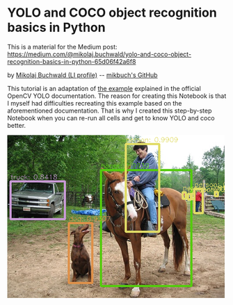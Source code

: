 # YOLO and COCO object recognition basics in Python

This is a material for the Medium post: https://medium.com/@mikolaj.buchwald/yolo-and-coco-object-recognition-basics-in-python-65d06f42a6f8

by [Mikolaj Buchwald (LI profile)](https://www.linkedin.com/in/mikolaj-buchwald/) -- [mikbuch's GitHub](github.com/mikbuch)

This tutorial is an adaptation of [the example](https://opencv-tutorial.readthedocs.io/en/latest/yolo/yolo.html) explained in the official OpenCV YOLO documentation. The reason for creating this Notebook is that I myself had difficulties recreating this example based on the aforementioned documentation. That is why I created this step-by-step Notebook when you can re-run all cells and get to know YOLO and coco better.

![Output image of the recognition](https://raw.githubusercontent.com/mikbuch/yolo-coco-opencv-example/main/output.png)
